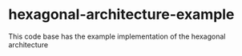 # hexagonal-architecture-example
This code base has the example implementation of the hexagonal architecture
